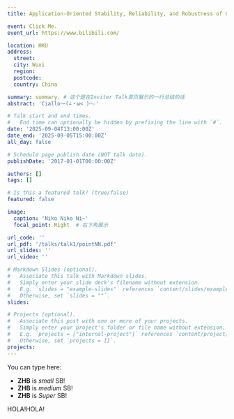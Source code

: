 ```yaml
---
title: Application-Oriented Stability, Reliability, and Robustness of GaN Power Devices

event: Click Me.
event_url: https://www.bilibili.com/

location: HKU
address:
  street: 
  city: Wuxi
  region: 
  postcode: 
  country: China

summary: summary. # 这个是在Inviter Talk首页展示的一行总结的话
abstract: 'Ciallo～(∠・ω< )⌒☆'

# Talk start and end times.
#   End time can optionally be hidden by prefixing the line with `#`.
date: '2025-09-04T13:00:00Z'
date_end: '2025-09-05T15:00:00Z'
all_day: false

# Schedule page publish date (NOT talk date).
publishDate: '2017-01-01T00:00:00Z'

authors: []
tags: []

# Is this a featured talk? (true/false)
featured: false

image:
  caption: 'Niko Niko Ni~'
  focal_point: Right  # 右下角展示

url_code: ''
url_pdf: '/talks/talk1/pointNN.pdf'
url_slides: ''
url_video: ''

# Markdown Slides (optional).
#   Associate this talk with Markdown slides.
#   Simply enter your slide deck's filename without extension.
#   E.g. `slides = "example-slides"` references `content/slides/example-slides.md`.
#   Otherwise, set `slides = ""`.
slides:

# Projects (optional).
#   Associate this post with one or more of your projects.
#   Simply enter your project's folder or file name without extension.
#   E.g. `projects = ["internal-project"]` references `content/project/deep-learning/index.md`.
#   Otherwise, set `projects = []`.
projects:
---
```


You can type here:

- **ZHB** is _small_ SB!
- **ZHB** is _medium_ SB!
- **ZHB** is _Super_ SB!

HOLA!HOLA!
